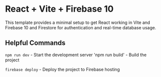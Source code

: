 # React + Vite + Firebase 10

This template provides a minimal setup to get React working in Vite and Firebase 10 and Firestore for authentication and real-time database usage.


## Helpful Commands
`npm run dev` - Start the development server
'npm run build' - Build the project

`firebase deploy` - Deploy the project to Firebase hosting
